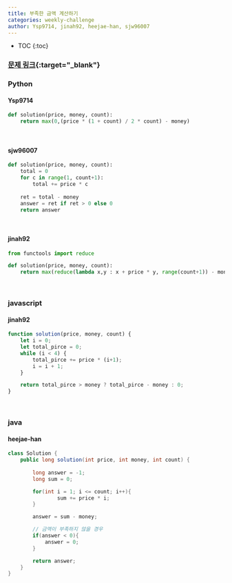 ```yaml
---
title: 부족한 금액 계산하기
categories: weekly-challenge
author: Ysp9714, jinah92, heejae-han, sjw96007
---
```


* TOC
{:toc}

### [문제 링크](https://programmers.co.kr/learn/courses/30/lessons/82612){:target="_blank"}


### Python

#### Ysp9714

``` python
def solution(price, money, count):
    return max(0,(price * (1 + count) / 2 * count) - money)
```

<br />

#### sjw96007

``` python
def solution(price, money, count):
    total = 0
    for c in range(1, count+1):
        total += price * c
    
    ret = total - money
    answer = ret if ret > 0 else 0
    return answer
```

<br />

#### jinah92

``` python
from functools import reduce

def solution(price, money, count):
    return max(reduce(lambda x,y : x + price * y, range(count+1)) - money, 0) 
```

<br />

### javascript

#### jinah92
``` javascript
function solution(price, money, count) {
    let i = 0;
    let total_pirce = 0;
    while (i < 4) {
        total_pirce += price * (i+1);
        i = i + 1;
    }

    return total_pirce > money ? total_pirce - money : 0;
}
```

<br />

### java

#### heejae-han

``` java
class Solution {
    public long solution(int price, int money, int count) {
        
        long answer = -1;
        long sum = 0;

        for(int i = 1; i <= count; i++){
                sum += price * i;
        }

        answer = sum - money;

        // 금액이 부족하지 않을 경우 
        if(answer < 0){
            answer = 0;
        }

        return answer;
    }
}
```